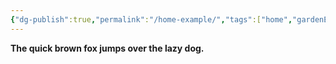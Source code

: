 ```yaml
---
{"dg-publish":true,"permalink":"/home-example/","tags":["home","gardenEntry"]}
---
```


**The quick brown fox jumps over the lazy dog.**